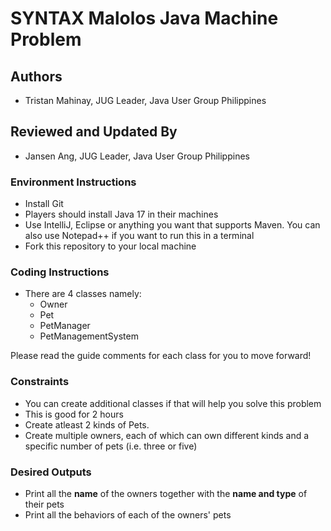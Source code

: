 # SYNTAX Malolos Java Machine Problem

## Authors
* Tristan Mahinay, JUG Leader, Java User Group Philippines

## Reviewed and Updated By
* Jansen Ang, JUG Leader, Java User Group Philippines

### Environment Instructions
* Install Git
* Players should install Java 17 in their machines
* Use IntelliJ, Eclipse or anything you want that supports Maven. You can also use Notepad++ if you want to run this in a terminal
* Fork this repository to your local machine

### Coding Instructions
* There are 4 classes namely:
  * Owner
  * Pet
  * PetManager
  * PetManagementSystem

Please read the guide comments for each class for you to move forward!

### Constraints
* You can create additional classes if that will help you solve this problem
* This is good for 2 hours
* Create atleast 2 kinds of Pets.
* Create multiple owners, each of which can own different kinds and a specific number of pets (i.e. three or five)

### Desired Outputs

* Print all the <b>name</b> of the owners together with the <b>name and type</b> of their pets
* Print all the behaviors of each of the owners' pets 






